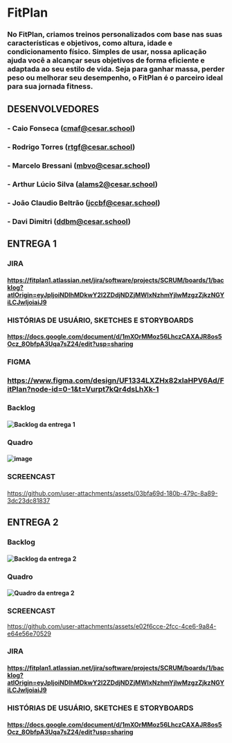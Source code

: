# FitPlan

### No FitPlan, criamos treinos personalizados com base nas suas características e objetivos, como altura, idade e condicionamento físico. Simples de usar, nossa aplicação ajuda você a alcançar seus objetivos de forma eficiente e adaptada ao seu estilo de vida. Seja para ganhar massa, perder peso ou melhorar seu desempenho, o FitPlan é o parceiro ideal para sua jornada fitness.

## DESENVOLVEDORES

### - Caio Fonseca (cmaf@cesar.school)
### - Rodrigo Torres (rtgf@cesar.school)
### - Marcelo Bressani (mbvo@cesar.school)
### - Arthur Lúcio Silva (alams2@cesar.school)
### - João Claudio Beltrão (jccbf@cesar.school)
### - Davi Dimitri   (ddbm@cesar.school)
## ENTREGA 1

### JIRA

#### https://fitplan1.atlassian.net/jira/software/projects/SCRUM/boards/1/backlog?atlOrigin=eyJpIjoiNDlhMDkwY2I2ZDdjNDZjMWIxNzhmYjIwMzgzZjkzNGYiLCJwIjoiaiJ9

### HISTÓRIAS DE USUÁRIO, SKETCHES E STORYBOARDS

#### https://docs.google.com/document/d/1mXOrMMoz56LhczCAXAJR8os5Ocz_8ObfpA3Uqa7sZ24/edit?usp=sharing

### FIGMA 

### https://www.figma.com/design/UF1334LXZHx82xlaHPV6Ad/FitPlan?node-id=0-1&t=Vurpt7kQr4dsLhXk-1

### Backlog

#### ![Backlog da entrega 1](https://github.com/user-attachments/assets/32a5b339-5fbd-42a0-8ca2-1892b3746939)

### Quadro 

#### ![image](https://github.com/user-attachments/assets/f8486a84-2cf9-4eba-8ac0-207d9fb75cf4)

### SCREENCAST 

#### 
https://github.com/user-attachments/assets/03bfa69d-180b-479c-8a89-3dc23dc81837

## ENTREGA 2

### Backlog

#### ![Backlog da entrega 2](https://github.com/user-attachments/assets/90b0576f-45de-4992-b523-484f70b76b76)

### Quadro 

#### ![Quadro da entrega 2](https://github.com/user-attachments/assets/cd6319a7-e076-4f6a-9e77-d9a0ceb0fd6e)

### SCREENCAST 

https://github.com/user-attachments/assets/e02f6cce-2fcc-4ce6-9a84-e64e56e70529


### JIRA

#### https://fitplan1.atlassian.net/jira/software/projects/SCRUM/boards/1/backlog?atlOrigin=eyJpIjoiNDlhMDkwY2I2ZDdjNDZjMWIxNzhmYjIwMzgzZjkzNGYiLCJwIjoiaiJ9

### HISTÓRIAS DE USUÁRIO, SKETCHES E STORYBOARDS

#### https://docs.google.com/document/d/1mXOrMMoz56LhczCAXAJR8os5Ocz_8ObfpA3Uqa7sZ24/edit?usp=sharing

